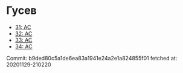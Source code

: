 # Гусев
- [31: AC](31.md)
- [32: AC](32.md)
- [33: AC](33.md)
- [34: AC](34.md)

Commit: b9ded80c5a1de6ea83a1941e24a2e1a824855f01
 fetched at: 20201129-210220
